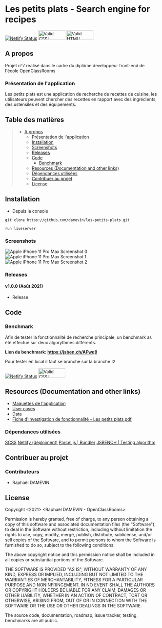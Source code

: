 # Les petits plats - Search engine for recipes

[![Netlify Status](https://api.netlify.com/api/v1/badges/8f43cad6-acbe-438c-9482-42916f9f8eed/deploy-status)](https://app.netlify.com/sites/rd-lpp/deploys)
<img style="border:0;width:88px;height:31px"
            src="https://jigsaw.w3.org/css-validator/images/vcss"
            alt="Valid CSS!" />
<img style="border:0;width:88px;height:31px"
            src="https://uglyduck.ca/public/html5-validator-badge.svg"
            alt="Valid HTML!" />
            
## A propos

Projet n°7 réalisé dans le cadre du diplôme developpeur front-end de l'école OpenClassRooms

### Présentation de l'application

Les petits plats est une application de recherche de recettes de cuisine, les utilisateurs peuvent chercher des recettes en rapport avec des ingrédients, des ustensiles et des équipements.

## Table des matières

> - [A propos](#a-propos)
>   - [Présentation de l'application](#présentation-de-lapplication)
>   - [Installation](#installation)
>   - [Screenshots](#screenshots)
>   - [Releases](#releases)
>   - [Code](#code)
>     - [Benchmark](#benchmark)
>   - [Resources (Documentation and other links)](#resources-documentation-and-other-links)
>   - [Dépendances utilisées](#dépendances-utilisées)
>   - [Contribuer au projet](#contribuer-au-projet)
>   - [License](#license)

## Installation

- Depuis la console

```
git clone https://github.com/damevin/les-petits-plats.git

run liveserver
```

### Screenshots

![Apple iPhone 11 Pro Max Screenshot 0](https://user-images.githubusercontent.com/72107589/128383738-a41fdb5a-e971-49ea-a2dc-da5187e637ff.png)
![Apple iPhone 11 Pro Max Screenshot 1](https://user-images.githubusercontent.com/72107589/128383751-7e249ea8-871e-476d-a359-cc745a3d87ab.png)
![Apple iPhone 11 Pro Max Screenshot 2](https://user-images.githubusercontent.com/72107589/128383756-f6b39f3f-ad2f-441c-b4a6-4a7ecb6ebd7e.png)


### Releases

#### v1.0.0 (Août 2021)
- Release

## Code

### Benchmark 

Afin de tester la fonctionnalité de recherche principale, un benchmark as été effectué sur deux algorythmes différents. 

**Lien du benchmark: https://jsben.ch/AFwq9**

Pour tester en local il faut se branche sur la branche !2


[![Netlify Status](https://api.netlify.com/api/v1/badges/8f43cad6-acbe-438c-9482-42916f9f8eed/deploy-status)](https://app.netlify.com/sites/rd-lpp/deploys)
<img style="border:0;width:88px;height:31px"
            src="https://jigsaw.w3.org/css-validator/images/vcss"
            alt="Valid CSS!" />


## Resources (Documentation and other links)

- [Maquettes de l'application](https://www.figma.com/file/xqeE1ZKlHUWi2Efo8r73NK)
- [User cases](https://s3-eu-west-1.amazonaws.com/course.oc-static.com/projects/Front-End+V2/P6+Algorithms/Cas+d%E2%80%99utilisation+%2303+Filtrer+les+recettes+dans+l%E2%80%99interface+utilisateur.pdf)
- [Data](https://github.com/OpenClassrooms-Student-Center/P11-front-end-search-engine/blob/master/recipes.js)
- [Fiche d'investigation de fonctionnalité - Les petits plats.pdf](https://github.com/damevin/Les-petits-plats/files/6939993/Fiche.d.investigation.de.fonctionnalite.-.Les.petits.plats.pdf)


### Dépendances utilisées

[SCSS](https://sass-lang.com/documentation)
[Netlify (déploiment)](https://www.netlify.com/)
[Parcel.js | Bundler](https://parceljs.org/)
[JSBENCH | Testing algorithm](https://jsben.ch/)

## Contribuer au projet

### Contributeurs

- Raphaël DAMEVIN

## License

Copyright <2021> <Raphaël DAMEVIN - OpenClassRooms>

Permission is hereby granted, free of charge, to any person obtaining a copy of this software and associated documentation files (the "Software"), to deal in the Software without restriction, including without limitation the rights to use, copy, modify, merge, publish, distribute, sublicense, and/or sell copies of the Software, and to permit persons to whom the Software is furnished to do so, subject to the following conditions:

The above copyright notice and this permission notice shall be included in all copies or substantial portions of the Software.

THE SOFTWARE IS PROVIDED "AS IS", WITHOUT WARRANTY OF ANY KIND, EXPRESS OR IMPLIED, INCLUDING BUT NOT LIMITED TO THE WARRANTIES OF MERCHANTABILITY, FITNESS FOR A PARTICULAR PURPOSE AND NONINFRINGEMENT. IN NO EVENT SHALL THE AUTHORS OR COPYRIGHT HOLDERS BE LIABLE FOR ANY CLAIM, DAMAGES OR OTHER LIABILITY, WHETHER IN AN ACTION OF CONTRACT, TORT OR OTHERWISE, ARISING FROM, OUT OF OR IN CONNECTION WITH THE SOFTWARE OR THE USE OR OTHER DEALINGS IN THE SOFTWARE.

The source code, documentation, roadmap, issue tracker, testing, benchmarks are all public.
